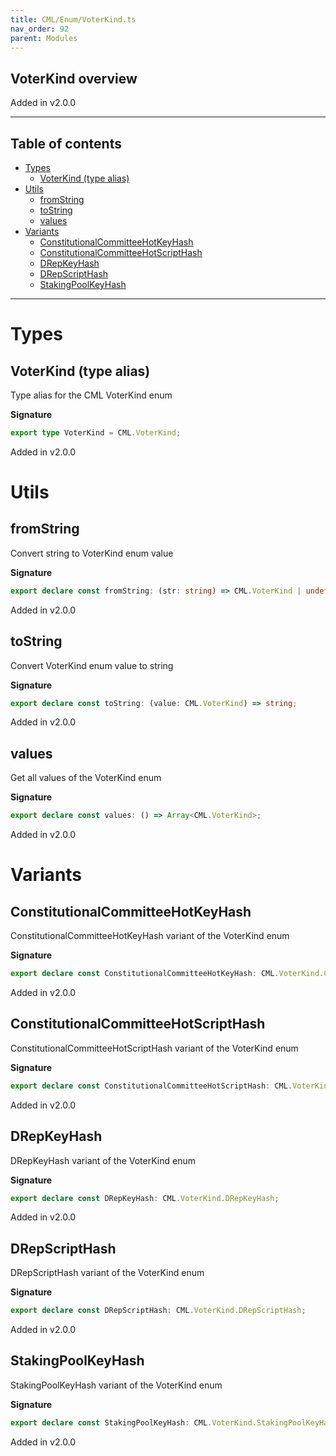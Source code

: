 ```yaml
---
title: CML/Enum/VoterKind.ts
nav_order: 92
parent: Modules
---
```


## VoterKind overview

Added in v2.0.0

---

<h2 class="text-delta">Table of contents</h2>

- [Types](#types)
  - [VoterKind (type alias)](#voterkind-type-alias)
- [Utils](#utils)
  - [fromString](#fromstring)
  - [toString](#tostring)
  - [values](#values)
- [Variants](#variants)
  - [ConstitutionalCommitteeHotKeyHash](#constitutionalcommitteehotkeyhash)
  - [ConstitutionalCommitteeHotScriptHash](#constitutionalcommitteehotscripthash)
  - [DRepKeyHash](#drepkeyhash)
  - [DRepScriptHash](#drepscripthash)
  - [StakingPoolKeyHash](#stakingpoolkeyhash)

---

# Types

## VoterKind (type alias)

Type alias for the CML VoterKind enum

**Signature**

```ts
export type VoterKind = CML.VoterKind;
```

Added in v2.0.0

# Utils

## fromString

Convert string to VoterKind enum value

**Signature**

```ts
export declare const fromString: (str: string) => CML.VoterKind | undefined;
```

Added in v2.0.0

## toString

Convert VoterKind enum value to string

**Signature**

```ts
export declare const toString: (value: CML.VoterKind) => string;
```

Added in v2.0.0

## values

Get all values of the VoterKind enum

**Signature**

```ts
export declare const values: () => Array<CML.VoterKind>;
```

Added in v2.0.0

# Variants

## ConstitutionalCommitteeHotKeyHash

ConstitutionalCommitteeHotKeyHash variant of the VoterKind enum

**Signature**

```ts
export declare const ConstitutionalCommitteeHotKeyHash: CML.VoterKind.ConstitutionalCommitteeHotKeyHash;
```

Added in v2.0.0

## ConstitutionalCommitteeHotScriptHash

ConstitutionalCommitteeHotScriptHash variant of the VoterKind enum

**Signature**

```ts
export declare const ConstitutionalCommitteeHotScriptHash: CML.VoterKind.ConstitutionalCommitteeHotScriptHash;
```

Added in v2.0.0

## DRepKeyHash

DRepKeyHash variant of the VoterKind enum

**Signature**

```ts
export declare const DRepKeyHash: CML.VoterKind.DRepKeyHash;
```

Added in v2.0.0

## DRepScriptHash

DRepScriptHash variant of the VoterKind enum

**Signature**

```ts
export declare const DRepScriptHash: CML.VoterKind.DRepScriptHash;
```

Added in v2.0.0

## StakingPoolKeyHash

StakingPoolKeyHash variant of the VoterKind enum

**Signature**

```ts
export declare const StakingPoolKeyHash: CML.VoterKind.StakingPoolKeyHash;
```

Added in v2.0.0
